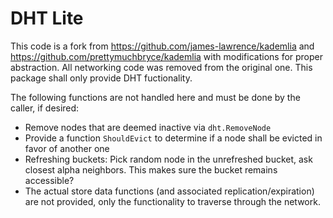 # DHT Lite

This code is a fork from https://github.com/james-lawrence/kademlia and https://github.com/prettymuchbryce/kademlia with modifications for proper abstraction. All networking code was removed from the original one. This package shall only provide DHT fuctionality.

The following functions are not handled here and must be done by the caller, if desired:
* Remove nodes that are deemed inactive via `dht.RemoveNode`
* Provide a function `ShouldEvict` to determine if a node shall be evicted in favor of another one
* Refreshing buckets: Pick random node in the unrefreshed bucket, ask closest alpha neighbors. This makes sure the bucket remains accessible?
* The actual store data functions (and associated replication/expiration) are not provided, only the functionality to traverse through the network.
